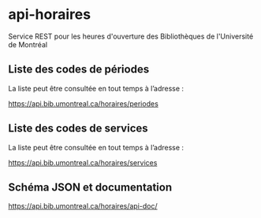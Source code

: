 # api-horaires

Service REST pour les heures d'ouverture des Bibliothèques de l'Université de Montréal

## Liste des codes de périodes

La liste peut être consultée en tout temps à l’adresse :

https://api.bib.umontreal.ca/horaires/periodes

## Liste des codes de services

La liste peut être consultée en tout temps à l’adresse :

https://api.bib.umontreal.ca/horaires/services

## Schéma JSON et documentation

https://api.bib.umontreal.ca/horaires/api-doc/